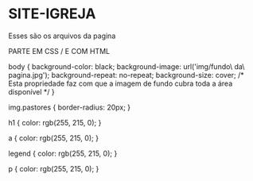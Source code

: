 # SITE-IGREJA
Esses são os arquivos da pagina

PARTE EM CSS / E COM HTML

body {
    background-color: black;
    background-image: url('img/fundo\ da\ pagina.jpg');
    background-repeat: no-repeat;
    background-size: cover; /* Esta propriedade faz com que a imagem de fundo cubra toda a área disponível */
}

img.pastores {
    border-radius: 20px;
}

h1 {
    color: rgb(255, 215, 0);
}

a {
    color: rgb(255, 215, 0);
}

legend {
    color: rgb(255, 215, 0);
}

p {
    color: rgb(255, 215, 0);
}
